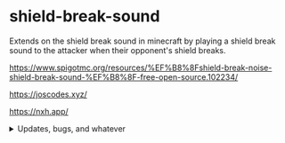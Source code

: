 # shield-break-sound
Extends on the shield break sound in minecraft by playing a shield break sound to the attacker when their opponent's shield breaks.

https://www.spigotmc.org/resources/%EF%B8%8Fshield-break-noise-shield-break-sound-%EF%B8%8F-free-open-source.102234/

https://joscodes.xyz/

https://nxh.app/

<details>
  <summary>Updates, bugs, and whatever</summary>
  no i am not updating this, it's literally 32 lines of code. if you somehow find a "super major bug" with it, then i'll fix it... maybe.
  (if you somehow do put it in github issues and dm me on discord, Dank JosBot#1001 {not like i expect it but just to be sure lol})

yes I know I didn't follow coding standards for camel case and had useless casts
</details>
